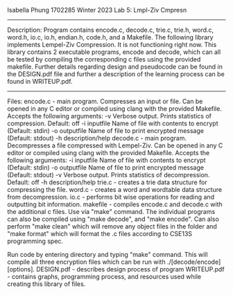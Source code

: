 Isabella Phung 1702285
Winter 2023
Lab 5: Lmpl-Ziv Cmpresn
____________
Description:
Program contains encode.c, decode.c, trie.c, trie.h, word.c, word.h, io.c, io.h, endian.h, code.h, and a Makefile. 
The following library implements Lempel-Ziv Compression. It is not functioning right now.
This library contains 2 executable programs, encode and decode, which can all be tested by compiling the corresponding c files using the provided makefile. 
Further details regarding design and pseudocode can be found in the DESIGN.pdf file and further a description of the learning process can be found in WRITEUP.pdf.
_____________
Files:
encode.c - main program. Compresses an input or file. Can be opened in any C editor or compiled using clang with the provided Makefile. Accepts the following arguments:
           -v            Verbose output. Prints statistics of compression. Default: off
           -i inputfile  Name of file with contents to encrypt (Default: stdin) 
           -o outputfile Name of file to print encrypted message (Default: stdout)
           -h          description/help
decode.c - main program. Decompresses a file compressed with Lempel-Ziv. Can be opened in any C editor or compiled using clang with the provided Makefile. Accepts the following arguments:
           -i inputfile  Name of file with contents to encrypt (Default: stdin) 
           -o outputfile Name of file to print encrypted message (Default: stdout)
           -v            Verbose output. Prints statistics of decompression. Default: off
           -h          description/help 
trie.c - creates a trie data structure for compressing the file.
word.c - creates a word and wordtable data structure from decompression.
io.c - performs bit wise operations for reading and outputting bit information. 
makefile - compiles encode.c and decode.c with the additional c files. Use via "make" command. The individual programs can also be compiled using "make decode", and "make encode". Can also perform "make clean" which will remove any object files in the folder and "make format" which will format the .c files according to CSE13S programming spec.

Run code by entering directory and typing "make" command. This will compile all three encryption files which can be run with ./[decode/encode] [options].
DESIGN.pdf - describes design process of program
WRITEUP.pdf - contains graphs, programming process, and resources used while creating this library of files.

